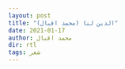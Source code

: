 ```yaml
---
layout: post
title: "الدین لنا (محمد اقبال)"
date: 2021-01-17
author: محمد اقبال
dir: rtl
tags: شعر
---
```
























